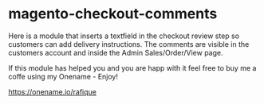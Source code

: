 magento-checkout-comments
=========================

Here is a module that inserts a textfield in the checkout review step so customers can add delivery instructions. The comments are visible in the customers account and inside the Admin Sales/Order/View page.

If this module has helped you and you are happ with it feel free to buy me a coffe using my Onename - Enjoy!

https://onename.io/rafique
